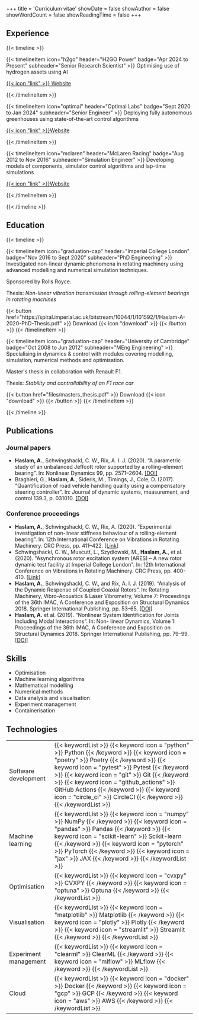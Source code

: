 +++
title = 'Curriculum vitae'
showDate = false
showAuthor = false
showWordCount = false
showReadingTime = false
+++

## Experience

{{< timeline >}}

{{< timelineItem icon="h2go" header="H2GO Power" badge="Apr 2024 to Present" subheader="Senior Research Scientist" >}}
Optimising use of hydrogen assets using AI

<p><a href="https://www.h2gopower.com/">{{< icon "link" >}} Website</a></p>
{{< /timelineItem >}}

{{< timelineItem icon="optimal" header="Optimal Labs" badge="Sept 2020 to Jan 2024" subheader="Senior Engineer" >}}
Deploying fully autonomous greenhouses using state-of-the-art control algorithms

<p><a href="https://www.optimal.ag/">{{< icon "link" >}}Website</a></p>
{{< /timelineItem >}}

{{< timelineItem icon="mclaren" header="McLaren Racing" badge="Aug 2012 to Nov 2016" subheader="Simulation Engineer" >}}
Developing models of components, simulator control algorithms and lap-time simulations

<p><a href="https://www.mclaren.com/racing/">{{< icon "link" >}}Website</a></p>
{{< /timelineItem >}}

{{< /timeline >}}

## Education

{{< timeline >}}

{{< timelineItem icon="graduation-cap" header="Imperial College London" badge="Nov 2016 to Sept 2020" subheader="PhD Engineering" >}}
Investigated non-linear dynamic phenomena in rotating machinery using advanced modelling
and numerical simulation techniques.

<p>Sponsored by Rolls Royce.</p>

<p>Thesis: <em>Non-linear vibration transmission through rolling-element bearings in rotating machines</em></p>
{{< button href="https://spiral.imperial.ac.uk/bitstream/10044/1/101592/1/Haslam-A-2020-PhD-Thesis.pdf" >}}
Download {{< icon "download" >}}
{{< /button >}}
{{< /timelineItem >}}

{{< timelineItem icon="graduation-cap" header="University of Cambridge" badge="Oct 2008 to Jun 2012" subheader="MEng Engineering" >}}
Specialising in dynamics & control with modules covering modelling, simulation, numerical methods and optimisation.

<p> Master's thesis in collaboration with Renault F1. </p>

<p>Thesis: <em>Stability and controllability of an F1 race car</em></p>
{{< button href="files/masters_thesis.pdf" >}}
Download {{< icon "download" >}}
{{< /button >}}
{{< /timelineItem >}}

{{< /timeline >}}

## Publications

### Journal papers

- **Haslam, A.**, Schwingshackl, C. W., Rix, A. I. J. (2020). “A parametric study of an unbalanced
  Jeffcott rotor supported by a rolling-element bearing”. In: Nonlinear Dynamics 99, pp. 2571–2604. [[DOI]](https://doi.org/10.1007/s11071-020-05470-4)
- Braghieri, G., **Haslam, A.**, Sideris, M., Timings, J., Cole, D. (2017). “Quantification of road vehicle handling quality using a compensatory steering controller”. In: Journal of dynamic systems, measurement, and control 139.3, p. 031010. [[DOI]](https://doi.org/10.1115/1.4035009)

### Conference proceedings

- **Haslam, A.**, Schwingshackl, C. W., Rix, A. (2020). “Experimental investigation of non-linear stiffness behaviour of a rolling-element bearing”. In: 12th International Conference on Vibrations in Rotating Machinery. CRC Press, pp. 411–422. [[Link]](https://www.taylorfrancis.com/chapters/oa-edit/10.1201/9781003132639-33/experimental-investigation-non-linear-stiffness-behaviour-rolling-element-bearing-haslam-schwingshackl-muscutt-rix-price)
- Schwingshackl, C. W., Muscutt, L., Szydlowski, M., **Haslam, A.**, et al. (2020). "Asynchronous rotor excitation system (ARES) – A new rotor dynamic test facility at Imperial College London". In: 12th International Conference on Vibrations in Rotating Machinery. CRC Press, pp. 400-410. [[Link]](https://www.taylorfrancis.com/chapters/oa-edit/10.1201/9781003132639-32/asynchronous-rotor-excitation-system-ares-new-rotor-dynamic-test-facility-imperial-college-london-schwingshackl%C2%B9-muscutt%C2%B9-szydlowski%C2%B9-haslam%C2%B9-tuzzi%C2%B9-ruffini%C2%B2-price%C2%B3-rix%C2%B3-green%C2%B3)
- **Haslam, A.**, Schwingshackl, C. W., and Rix, A. I. J. (2019). “Analysis of the Dynamic Response of Coupled Coaxial Rotors”. In: Rotating Machinery, Vibro-Acoustics & Laser Vibrometry, Volume 7: Proceedings of the 36th IMAC, A Conference and Exposition on Structural Dynamics 2018. Springer International Publishing, pp. 53–65. [[DOI]](https://doi.org/10.1007/978-3-319-74693-7_6)
- **Haslam, A.** et al. (2019). “Nonlinear System Identification for Joints Including Modal Interactions”. In: Non- linear Dynamics, Volume 1: Proceedings of the 36th IMAC, A Conference and Exposition on Structural Dynamics 2018. Springer International Publishing, pp. 79–99. [[DOI]](https://doi.org/10.1007/978-3-319-74280-9_7)

## Skills

- Optimisation
- Machine learning algorithms
- Mathematical modelling
- Numerical methods
- Data analysis and visualisation
- Experiment management
- Containerisation

## Technologies

|                       |                                                                                                                                                                                                                                                                                                                                                                                                               |
| --------------------- | ------------------------------------------------------------------------------------------------------------------------------------------------------------------------------------------------------------------------------------------------------------------------------------------------------------------------------------------------------------------------------------------------------------- |
| Software development  | {{< keywordList >}} {{< keyword icon =  "python" >}} Python {{< /keyword >}} {{< keyword icon =  "poetry" >}} Poetry {{< /keyword >}} {{< keyword icon =  "pytest" >}} Pytest {{< /keyword >}} {{< keyword icon =  "git" >}} Git {{< /keyword >}} {{< keyword icon =  "github_actions" >}} GitHub Actions {{< /keyword >}} {{< keyword icon =  "circle_ci" >}} CircleCI {{< /keyword >}} {{< /keywordList >}} |
| Machine learning      | {{< keywordList >}} {{< keyword icon =  "numpy" >}} NumPy {{< /keyword >}} {{< keyword icon =  "pandas" >}} Pandas {{< /keyword >}} {{< keyword icon =  "scikit-learn" >}} Scikit-learn {{< /keyword >}} {{< keyword icon =  "pytorch" >}} PyTorch {{< /keyword >}} {{< keyword icon =  "jax" >}} JAX {{< /keyword >}} {{< /keywordList >}}                                                                   |
| Optimisation          | {{< keywordList >}} {{< keyword icon =  "cvxpy" >}} CVXPY {{< /keyword >}} {{< keyword icon =  "optuna" >}} Optuna {{< /keyword >}} {{< /keywordList >}}                                                                                                                                                                                                                                                      |
| Visualisation         | {{< keywordList >}} {{< keyword icon =  "matplotlib" >}} Matplotlib {{< /keyword >}} {{< keyword icon =  "plotly" >}} Plotly {{< /keyword >}} {{< keyword icon =  "streamlit" >}} Streamlit {{< /keyword >}} {{< /keywordList >}}                                                                                                                                                                             |
| Experiment management | {{< keywordList >}} {{< keyword icon =  "clearml" >}} ClearML {{< /keyword >}} {{< keyword icon =  "mlflow" >}} MLflow {{< /keyword >}} {{< /keywordList >}}                                                                                                                                                                                                                                                  |
| Cloud                 | {{< keywordList >}} {{< keyword icon =  "docker" >}} Docker {{< /keyword >}} {{< keyword icon =  "gcp" >}} GCP {{< /keyword >}} {{< keyword icon =  "aws" >}} AWS {{< /keyword >}} {{< /keywordList >}}                                                                                                                                                                                                       |

